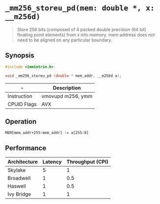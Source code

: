 `_mm256_storeu_pd(mem: double *, x: __m256d)`
=============================================

> Store 256 bits (composed of 4 packed double precision (64 bit) floating point elements) from x into memory. mem address does not need to be aligned on any particular boundary.

## Synopsis

```c
#include <immintrin.h>

void _mm256_storeu_pd (double * mem_addr, __m256d a);
```

| -           | Description       |
| ----------- | ----------------- |
| Instruction | vmovupd m256, ymm |
| CPUID Flags | AVX               |

## Operation

```
MEM[mem_addr+255:mem_addr] := a[255:0]
```

## Performance

| Architecture | Latency | Throughput (CPI) |
| ------------ | ------- | ---------------- |
| Skylake      | 5       | 1                |
| Broadwell    | 1       | 0.5              |
| Haswell      | 1       | 0.5              |
| Ivy Bridge   | 1       | 1                |
